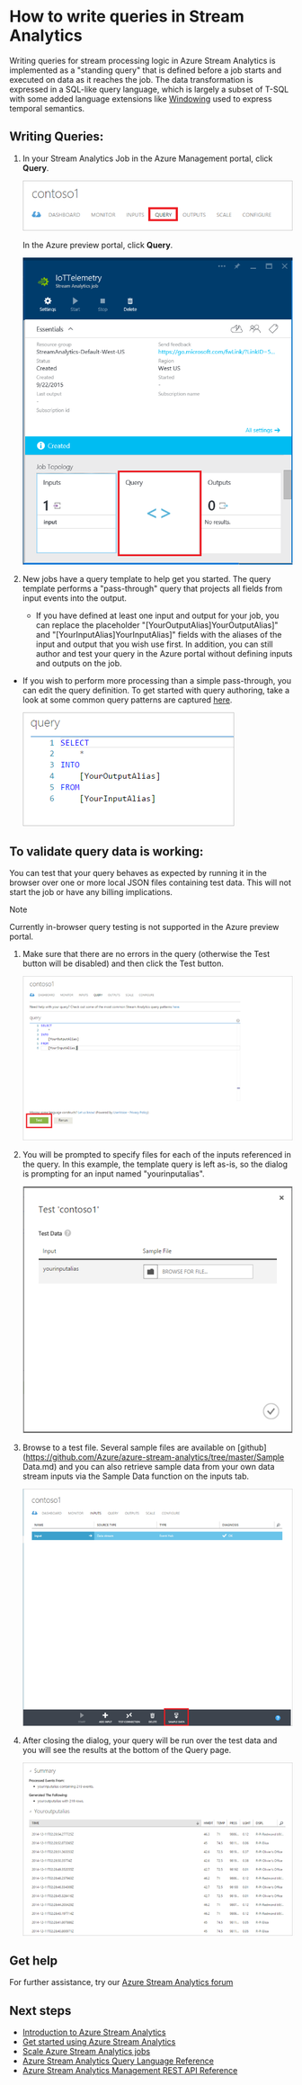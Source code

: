 <properties 
    pageTitle="How to write queries in Stream Analytics | Microsoft Azure" 
    description="Write queries in Stream Analytics and query data | learning path segment."
    keywords="how to write queries, query data, write a query, writing queries"
    documentationCenter=""
    services="stream-analytics"
    authors="jeffstokes72" 
    manager="paulettm" 
    editor="cgronlun"/>

<tags 
    ms.service="stream-analytics" 
    ms.devlang="na" 
    ms.topic="article" 
    ms.tgt_pltfrm="na" 
    ms.workload="data-services" 
    ms.date="12/11/2015" 
    ms.author="jeffstok"/>

# How to write queries in Stream Analytics
Writing queries for stream processing logic in Azure Stream Analytics is implemented as a "standing query" that is defined before a job starts and executed on data as it reaches the job. The data transformation is expressed in a SQL-like query language, which is largely a subset of T-SQL with some added language extensions like [Windowing](https://msdn.microsoft.com/library/azure/dn835019.aspx) used to express temporal semantics.

## Writing Queries:
1. In your Stream Analytics Job in the Azure Management portal, click **Query**.

    ![Select Query](./media/stream-analytics-write-queries/1-stream-analytics-write-queries.png)  

    In the Azure preview portal, click **Query**.

    ![Select Query Preview](./media/stream-analytics-write-queries/query-preview-portal.png)  

2. New jobs have a query template to help get you started. The query template performs a "pass-through" query that projects all fields from input events into the output.  

   * If you have defined at least one input and output for your job, you can replace the placeholder "[YourOutputAlias]YourOutputAlias]" and "[YourInputAlias]YourInputAlias]" fields with the aliases of the input and output that you wish use first. In addition, you can still author and test your query in the Azure portal without defining inputs and outputs on the job.
* If you wish to perform more processing than a simple pass-through, you can edit the query definition. To get started with query authoring, take a look at some common query patterns are captured [here](stream-analytics-stream-analytics-query-patterns.md).  

   ![Query data Window](./media/stream-analytics-write-queries/2-stream-analytics-write-queries.png)  


## To validate query data is working:
You can test that your query behaves as expected by running it in the browser over one or more local JSON files containing test data. This will not start the job or have any billing implications.

> [!NOTE]
> Currently in-browser query testing is not supported in the Azure preview portal.  
> 
> 
1. Make sure that there are no errors in the query (otherwise the Test button will be disabled) and then click the Test button.  

   ![Query data Test](./media/stream-analytics-write-queries/3-stream-analytics-write-queries.png)  

2. You will be prompted to specify files for each of the inputs referenced in the query. In this example, the template query is left as-is, so the dialog is prompting for an input named "yourinputalias".  

   ![Test Data query](./media/stream-analytics-write-queries/4-stream-analytics-write-queries.png)  

3. Browse to a test file. Several sample files are available on [github](https://github.com/Azure/azure-stream-analytics/tree/master/Sample Data.md) and you can also retrieve sample data from your own data stream inputs via the Sample Data function on the inputs tab.  

   ![Query Input](./media/stream-analytics-write-queries/5-stream-analytics-write-queries.png)  

4. After closing the dialog, your query will be run over the test data and you will see the results at the bottom of the Query page.  

   ![Query Summary](./media/stream-analytics-write-queries/6-stream-analytics-write-queries.png)  


## Get help
For further assistance, try our [Azure Stream Analytics forum](https://social.msdn.microsoft.com/Forums/en-US/home?forum=AzureStreamAnalytics)

## Next steps
* [Introduction to Azure Stream Analytics](stream-analytics-introduction.md)
* [Get started using Azure Stream Analytics](stream-analytics-get-started.md)
* [Scale Azure Stream Analytics jobs](stream-analytics-scale-jobs.md)
* [Azure Stream Analytics Query Language Reference](https://msdn.microsoft.com/library/azure/dn834998.aspx)
* [Azure Stream Analytics Management REST API Reference](https://msdn.microsoft.com/library/azure/dn835031.aspx)

